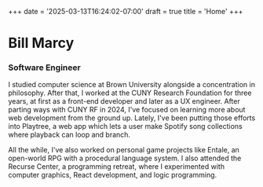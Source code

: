+++
date = '2025-03-13T16:24:02-07:00'
draft = true
title = 'Home'
+++
# Bill Marcy

### Software Engineer

I studied computer science at Brown University alongside a concentration in philosophy. After that, I worked at the CUNY Research Foundation for three years, at first as a front-end developer and later as a UX engineer. After parting ways with CUNY RF in 2024, I've focused on learning more about web development from the ground up. Lately, I've been putting those efforts into Playtree, a web app which lets a user make Spotify song collections where playback can loop and branch.

All the while, I've also worked on personal game projects like Entale, an open-world RPG with a procedural language system. I also attended the Recurse Center, a programming retreat, where I experimented with computer graphics, React development, and logic programming.